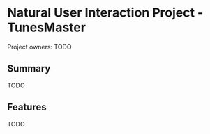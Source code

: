 # Natural User Interaction Project - TunesMaster

Project owners: TODO

## Summary
TODO

## Features
TODO






